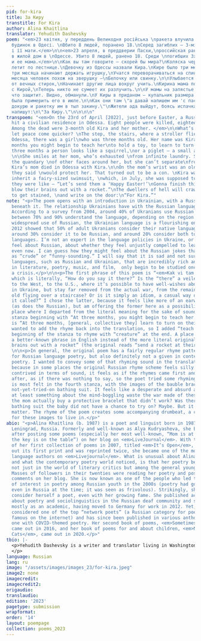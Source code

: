 ```yaml
---
pid: for-kira
title: За Киру
transtitle: For Kira
author: Alina Khaitlina
translator: Yehudith Dashevsky
poem: "<em>23 квітня, у переддень Великодня російська \nракета влучила в житловий
  будинок в Одесі. \nВбито 8 людей, поранено 18.\nСеред загиблих — 3-місячна Кіра
  і її мати.</em>\n\n<em>23 апреля, в преддверии Пасхи,\nроссийская ракета попала
  в жилой дом в \nОдессе. Убито 8 людей, ранено 18. Среди \nпогибших 3х-месячная Кира
  и ее мама.</em>\n\nКак вы там говорите — скорей бы мира?\nКоляска через ступеньку
  летит по лестнице.\nДевочку из Одессы назвали Кира.\nКире было три месяца.\n\nВ
  три месяца начинают держать игрушку,\nУчатся переворачиваться на спинку.\nВ три
  месяца человек похож на зверушку —\nБелочку или свинку.\n\nУлыбается маме, уставшей
  от вечных стирок,\nНачинает другие лица вокруг учить.\nКирина мама погибла в Одессе
  с Кирой,\nТеперь никто не сумеет их разлучить.\n\nУ мамы на запястье старая фенечка,\nСказали,
  что защитит. Видно, обманули.\nУ Киры в приданом — купальник размера \"феечка,\"\nДолжна
  была примерить его в июле.\n\nКак они там \"а давай напишем им 'с пасхой вас,'\nСейчас
  докурю и ракетку им в тыл закину.\"\nЖители ада выйдут, боясь испачкаться,\nНа дверях
  напишут:\n\"За Киру.\"\n\n\n\n"
transpoem: "<em>On the 23rd of April [2022], just before Easter, a Russian rocket
  hit a civilian residence in Odessa. Eight people were killed, eighteen wounded.
  Among the dead were 3-month old Kira and her mother. </em>\n\nWhat’s it called —
  let peace come quicker? \nThe step, the stairs, where a stroller flies over —\nIn
  Odessa, there was a girl\nwho was three months old. Her name was Kira. \n\nAt three
  months you might begin to teach her\nto hold a toy, to learn to turn on her back.\nAt
  three months a person looks like a squirrel,\nor a piglet — a small animal, a creature.
  \n\nShe smiles at her mom, who’s exhausted \nfrom infinite laundry. She’s solving
  the quandary \nof other faces around her, but she can’t separate\nfrom her mom now.
  Kira’s mom died in Odessa with Kira.\n\nOn the mom’s wrist was an old bauble, which
  they said \nwould protect her. That turned out to be a con. \nKira was about to
  inherit a fairy-sized swimsuit, \nwhich, in July, she was supposed to try on. \n\nSo
  they were like — “Let’s send them a ‘Happy Easter!’\nGonna finish this smoke and
  blow their brains out with a rocket.”\nThe dwellers of hell will crawl out, afraid
  to get stained, \nand write on the door:\n“For Kira.”"
note: "<p>The poem opens with an introduction in Ukrainian, with a Russian translation
  beneath it. The relationship Ukrainians have with the Russian language is complex.
  According to a survey from 2004, around 40% of Ukranians use Russian at home and
  between 70% and 90% understand the language, depending on the region. Despite the
  widespread use of Russian, the Ukrainian language is a flourishing one. A poll in
  2012 showed that 50% of adult Ukranians consider their native language to be Ukrainian,
  around 30% consider it to be Russian, and around 20% consider both to be their native
  languages. I’m not an expert in the language policies in Ukraine, or how Ukranians
  feel about Russian, about whether they feel unjustly compelled to learn or use it,
  even now. I can guess how they might feel about the Russian jokes that portray Ukrainian
  as “crude” or “funny-sounding.” I will say that it is sad and not surprising that
  languages, such as Russian and Ukrainian, that are incredibly rich and developed
  in literature, poetry, music, and film,  only begin to be studied once there is
  a crisis.</p>\n\n<p>The first phrase of this poem is “<em>Kak vi tam govorite?</em>”
  which is literally, “How do you say it there?” Is the “there” a veiled reference
  to the West, to the U.S., where it’s possible to have well-wishes about peace soon
  in Ukraine, but stay far removed from the actual war, from the remains of a three-month
  old flying over a staircase? Or is it simply an idiom, a casual way of saying “What’s
  it called?” I chose the latter, because it feels like more of an earworm phrase
  (as does the Russian), but am offering the former here as a possibility.</p>\n\n<p>A
  place where I departed from the literal meaning for the sake of sound is in the
  stanza beginning with “At three months, you might begin to teach her.” The original
  is “At three months, [general, collective they] learn to turn on their back.” I
  wanted to add the rhyme back into the translation, so I added “teach her” at the
  beginning of the stanza to rhyme with “creature” at the end. A place where I chose
  a better-known phrase in English instead of the more literal original is “blow their
  brains out with a rocket” (the original reads “send a rocket at their backs”).</p>
  \n\n<p>In general, the original poem has a fairly regular rhyme pattern, not unusual
  for Russian language poetry, but also definitely not a given in contemporary Russian
  poetry. I wanted to convey some of that rhyming sound in the translation, especially
  because in some places the original Russian rhyme scheme feels silly. While not
  contrived in terms of sound, it feels as if the rhymes came first and the phrases
  after, as if there was nothing to say, so the poet tried some rhyming phrases. This
  is most felt in the fourth stanza, with the images of the bauble bracelet and the
  not-yet-tried-on bathing suit. It feels like a desperate and absurd attempt to say
  at least something about the mind-boggling waste the war made of these lives. Did
  the mom actually buy a protective bracelet that didn’t work? Was there really a
  bathing suit the baby did not have a chance to try on? Maybe. But it doesn’t really
  matter. The rhyme of the poem creates some accompanying drumbeat, a cradle of sound,
  for these images to live in.</p>"
abio: "<p>Alina Khaitlina (b. 1987) is a poet and linguist born in 1987, and is from
  Leningrad, Russia. Formerly and well-known as Alya Kudryasheva, she became famous
  after posting some poems (especially her most well-known, “Mom is at the <em>dacha</em>,
  the key is on the table”) on her blog on <em>LiveJournal</em>. With the release
  of her first collection of poems in 2007, titled <em>It’s Open</em>, and which sold
  out its first print and was reprinted twice, she became one of the most read Russian
  language authors on <em>Livejournal</em>. What is unusual about Alina Khaitlina,
  and what the contemporary poetry world noticed, is that her poetry became known
  not just in the world of literary critics but among the general young population.
  Masses of followers in their twenties were reading her poetry and posting supportive
  comments on her blog. She is now known as one of the people who led to the revival
  of interest in poetry among Russian youth in the 2000s (poetry had gone out of style
  even in Russia at the time; it was seen as frivolous). Strikingly, she did not really
  consider herself a poet, even with her growing fame. She published academic work
  about poetry and sociolinguistics in the Russian deaf community and saw herself
  mostly as an academic, having moved to Germany for work in 2012. Yet, she is now
  considered one of the top “network poets” (a Russian category for poets who became
  famous on the internet) and has since been published in various anthologies, including
  one with COVID-themed poetry. Her second book of poems, <em>Sometimes Ships</em>,
  came out in 2016, and her book of poems for and about children, <em>Non-Fearful
  Cats</em>, came out in 2020.</p>"
tbio: |-
  <p>Yehudith Dashevsky is a writer and translator living in Washington D.C. She currently works in development for the non-profit public health care and policy magazine, <em>Health Affairs</em>. She is also a managing editor for the post-Soviet diaspora poetry magazine, <em>Pocket Samovar</em>. She is a Penn graduate and a proud former editor of <em>Doublespeak Magazine</em>.
  </p>
language: Russian
lang: ru
image: "/assets/images/images_23/for-kira.jpeg"
image2: none
imagecredit: 
imagecredit2: 
origaudio: 
translaudio: 
edition: '2023'
pagetype: submission
wrapformat: 
order: '14'
layout: poempage
collection: poems_2023
---
```


